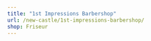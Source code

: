 ```yaml
---
title: "1st Impressions Barbershop"
url: /new-castle/1st-impressions-barbershop/
shop: Friseur
---
```

